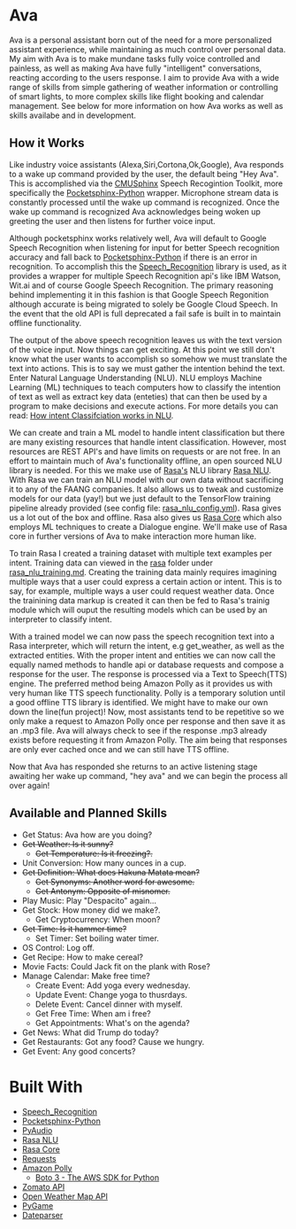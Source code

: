 # Ava

Ava is a personal assistant born out of the need for a more personalized assistant experience, while maintaining as much control over personal data. My aim with Ava is to make mundane tasks fully voice controlled and painless, as well as making Ava have fully "intelligent" conversations, reacting according to the users response. I aim to provide Ava with a wide range of skills from simple gathering of weather information or controlling of smart lights, to more complex skills like flight booking and calendar management. See below for more information on how Ava works as well as skills availabe and in development.

## How it Works

Like industry voice assistants (Alexa,Siri,Cortona,Ok,Google), Ava responds to a wake up command provided by the user, the default being "Hey Ava". This is accomplished via the [CMUSphinx](https://cmusphinx.github.io/) Speech Recogintion Toolkit, more specifically the [Pocketsphinx-Python](https://github.com/cmusphinx/pocketsphinx-python) wrapper. Microphone stream data is constantly processed until the wake up command is recognized. Once the wake up command is recognized Ava acknowledges being woken up greeting the user and then listens for further voice input.

Although pocketsphinx works relatively well, Ava will default to Google Speech Recognition when listening for input for better Speech recognition accuracy and fall back to [Pocketsphinx-Python](https://github.com/cmusphinx/pocketsphinx-python) if there is an error in recognition. To accomplish this the [Speech_Recognition](https://github.com/Uberi/speech_recognition) library is used, as it provides a wrapper for multiple Speech Recognition api's like IBM Watson, Wit.ai and of course Google Speech Recognition. The primary reasoning behind implementing it in this fashion is that Google Speech Regonition although accurate is being migrated to solely be Google Cloud Speech. In the event that the old API is full deprecated a fail safe is built in to maintain offline functionality.

The output of the above speech recognition leaves us with the text version of the voice input. Now things can get exciting. At this point we still don't know what the user wants to accomplish so somehow we must translate the text into actions. This is to say we must gather the intention behind the text. Enter Natural Language Understanding (NLU). NLU employs Machine Learning (ML) techniques to teach computers how to classify the intention of text as well as extract key data (enteties) that can then be used by a program to make decisions and execute actions. For more details you can read: [How intent Classifciation works in NLU](https://mrbot.ai/blog/natural-language-processing/understanding-intent-classification/).

We can create and train a ML model to handle intent classification but there are many existing resources that handle intent classification. However, most resources are REST API's and have limits on requests or are not free. In an effort to maintain much of Ava's functionality offline, an open sourced NLU library is needed. For this we make use of [Rasa's](https://rasa.com/) NLU library [Rasa NLU](https://rasa.com/docs/nlu/). With Rasa we can train an NLU model with our own data without sacrificing it to any of the FAANG companies. It also allows us to tweak and customize models for our data (yay!) but we just default to the TensorFlow training pipeline already provided (see config file: [rasa_nlu_config.yml](https://github.com/jmcnab57/Ava/blob/master/rasa/rasa_nlu_config.yml)). Rasa gives us a lot out of the box and offline. Rasa also gives us [Rasa Core](https://rasa.com/docs/core/) which also employs ML techniques to create a Dialogue engine. We'll make use of Rasa core in further versions of Ava to make interaction more human like.

To train Rasa I created a training dataset with multiple text examples per intent. Training data can viewed in the [rasa](https://github.com/jmcnab57/Ava/tree/master/rasa) folder under [rasa_nlu_training.md](https://github.com/jmcnab57/Ava/blob/master/rasa/rasa_nlu_training.md). Creating the training data mainly requires imagining multiple ways that a user could express a certain action or intent. This is to say, for example, multiple ways a user could request weather data. Once the trainining data markup is created it can then be fed to Rasa's trainig module which will ouput the resulting models which can be used by an interpreter to classify intent.

With a trained model we can now pass the speech recognition text into a Rasa interpreter, which will return the intent, e.g get_weather, as well as the extracted entities. With the proper intent and entities we can now call the equally named methods to handle api or database requests and compose a response for the user. The response is processed via a Text to Speech(TTS) engine. The preferred method being Amazon Polly as it provides us with very human like TTS speech functionality. Polly is a temporary solution until a good offline TTS library is identified. We might have to make our own down the line(fun project)! Now, most assistants tend to be repetitive so we only make a request to Amazon Polly once per response and then save it as an .mp3 file. Ava will always check to see if the response .mp3 already exists before requesting it from Amazon Polly. The aim being that responses are only ever cached once and we can still have TTS offline.

Now that Ava has responded she returns to an active listening stage awaiting her wake up command, "hey ava" and we can begin the process all over again!

## Available and Planned Skills

- Get Status: Ava how are you doing?
- ~~Get Weather: Is it sunny?~~
  - ~~Get Temperature: Is it freezing?.~~
- Unit Conversion: How many ounces in a cup.
- ~~Get Definition: What does Hakuna Matata mean?~~
  - ~~Get Synonyms: Another word for awesome.~~
  - ~~Get Antonym: Opposite of misnomer.~~
- Play Music: Play "Despacito" again...
- Get Stock: How money did we make?.
  - Get Cryptocurrency: When moon?
- ~~Get Time: Is it hammer time?~~
  - Set Timer: Set boiling water timer.
- OS Control: Log off.
- Get Recipe: How to make cereal?
- Movie Facts: Could Jack fit on the plank with Rose?
- Manage Calendar: Make free time?
  - Create Event: Add yoga every wednesday.
  - Update Event: Change yoga to thusrdays.
  - Delete Event: Cancel dinner with myself.
  - Get Free Time: When am i free?
  - Get Appointments: What's on the agenda?
- Get News: What did Trump do today?
- Get Restaurants: Got any food? Cause we hungry.
- Get Event: Any good concerts?

# Built With

- [Speech_Recognition](https://github.com/Uberi/speech_recognition)
- [Pocketsphinx-Python](https://github.com/cmusphinx/pocketsphinx-python)
- [PyAudio](https://people.csail.mit.edu/hubert/pyaudio/)
- [Rasa NLU](https://rasa.com/docs/nlu/)
- [Rasa Core](https://rasa.com/docs/core/)
- [Requests](http://docs.python-requests.org/en/master/)
- [Amazon Polly](https://aws.amazon.com/polly/)
  - [Boto 3 - The AWS SDK for Python](https://github.com/boto/boto3)
- [Zomato API](https://developers.zomato.com/documentation#/)
- [Open Weather Map API](https://openweathermap.org/api)
- [PyGame](https://www.pygame.org/news)
- [Dateparser](https://github.com/scrapinghub/dateparser/blob/master/docs/index.rst)
